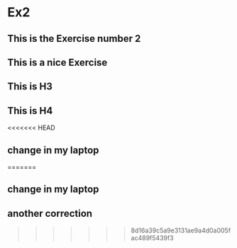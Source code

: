 # Ex2

## This is the Exercise number 2

## This is a nice Exercise

## This is H3

## This is H4

<<<<<<< HEAD
## change in my laptop 
=======
## change in my laptop

## another correction
>>>>>>> 8d16a39c5a9e3131ae9a4d0a005fac489f5439f3
